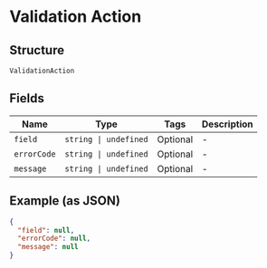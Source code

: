 
# Validation Action

## Structure

`ValidationAction`

## Fields

| Name | Type | Tags | Description |
|  --- | --- | --- | --- |
| `field` | `string \| undefined` | Optional | - |
| `errorCode` | `string \| undefined` | Optional | - |
| `message` | `string \| undefined` | Optional | - |

## Example (as JSON)

```json
{
  "field": null,
  "errorCode": null,
  "message": null
}
```

